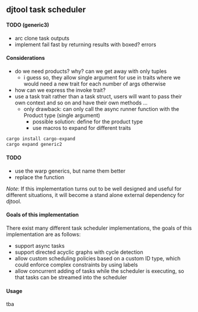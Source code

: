## djtool task scheduler

#### TODO (generic3)
- arc clone task outputs
- implement fail fast by returning results with boxed? errors

#### Considerations
- do we need products? why? can we get away with only tuples
    - i guess so, they allow single argument for use in traits where we would need a new trait for each number of args otherwise
- how can we express the invoke trait?
- use a task trait rather than a task struct, users will want to pass their own context and so on and have their own methods ...
    - only drawback: can only call the async runner function with the Product type (single argument)
        - possible solution: define for the product type
        - use macros to expand for different traits

```bash
cargo install cargo-expand
cargo expand generic2
```

#### TODO
- use the warp generics, but name them better
- replace the function


_Note_: If this implementation turns out to be well designed and useful for different situations, it will become a stand alone external dependency for djtool.

#### Goals of this implementation

There exist many different task scheduler implementations, the goals of this implementation are as follows:

- support async tasks
- support directed acyclic graphs with cycle detection
- allow custom scheduling policies based on a custom ID type, which could enforce complex constraints by using labels
- allow concurrent adding of tasks while the scheduler is executing, so that tasks can be streamed into the scheduler

#### Usage

tba
